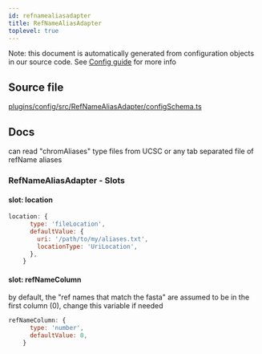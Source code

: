 ```yaml
---
id: refnamealiasadapter
title: RefNameAliasAdapter
toplevel: true
---
```


Note: this document is automatically generated from configuration objects in our
source code. See [Config guide](/docs/config_guide) for more info

## Source file

[plugins/config/src/RefNameAliasAdapter/configSchema.ts](https://github.com/GMOD/jbrowse-components/blob/main/plugins/config/src/RefNameAliasAdapter/configSchema.ts)

## Docs

can read "chromAliases" type files from UCSC or any tab separated file of
refName aliases

### RefNameAliasAdapter - Slots

#### slot: location

```js
location: {
      type: 'fileLocation',
      defaultValue: {
        uri: '/path/to/my/aliases.txt',
        locationType: 'UriLocation',
      },
    }
```

#### slot: refNameColumn

by default, the "ref names that match the fasta" are assumed to be in the first
column (0), change this variable if needed

```js
refNameColumn: {
      type: 'number',
      defaultValue: 0,
    }
```
